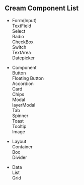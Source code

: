 ## Cream Component List

- Form(Input)\
  TextField\
  Select\
  Radio\
  CheckBox\
  Switch\
  TextArea\
  Datepicker

- Component\
  Button\
  Floating Button\
  Accordion\
  Card\
  Chips\
  Modal\
  layerModal\
  Tab\
  Spinner\
  Toast\
  Tooltip\
  Image

- Layout\
  Container\
  Box\
  Divider

- Data\
  List\
  Grid
